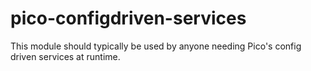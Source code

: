 # pico-configdriven-services

This module should typically be used by anyone needing Pico's config driven services at runtime.
